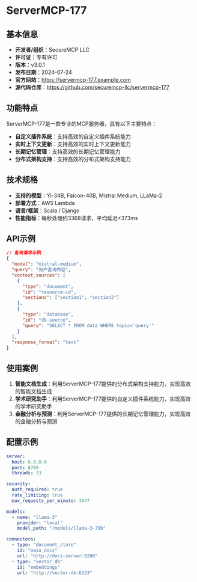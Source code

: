 # ServerMCP-177

## 基本信息

- **开发者/组织**：SecureMCP LLC
- **许可证**：专有许可
- **版本**：v3.0.1
- **发布日期**：2024-07-24
- **官方网站**：https://servermcp-177.example.com
- **源代码仓库**：https://github.com/securemcp-llc/servermcp-177

## 功能特点

ServerMCP-177是一款专业的MCP服务器，具有以下主要特点：

- **自定义插件系统**：支持高效的自定义插件系统能力
- **实时上下文更新**：支持高效的实时上下文更新能力
- **长期记忆管理**：支持高效的长期记忆管理能力
- **分布式架构支持**：支持高效的分布式架构支持能力


## 技术规格

- **支持的模型**：Yi-34B, Falcon-40B, Mistral Medium, LLaMa-2
- **部署方式**：AWS Lambda
- **语言/框架**：Scala / Django
- **性能指标**：每秒处理约3368请求，平均延迟<373ms

## API示例

```json
// 查询请求示例
{
  "model": "mistral-medium",
  "query": "用户查询内容",
  "context_sources": [
    {
      "type": "document",
      "id": "resource-id",
      "sections": ["section1", "section2"]
    },
    {
      "type": "database",
      "id": "db-source",
      "query": "SELECT * FROM data WHERE topic='query'"
    }
  ],
  "response_format": "text"
}
```

## 使用案例

1. **智能文档生成**：利用ServerMCP-177提供的分布式架构支持能力，实现高效的智能文档生成
2. **学术研究助手**：利用ServerMCP-177提供的自定义插件系统能力，实现高效的学术研究助手
3. **金融分析与预测**：利用ServerMCP-177提供的长期记忆管理能力，实现高效的金融分析与预测


## 配置示例

```yaml
server:
  host: 0.0.0.0
  port: 8709
  threads: 23

security:
  auth_required: true
  rate_limiting: true
  max_requests_per_minute: 3047

models:
  - name: "llama-3"
    provider: "local"
    model_path: "/models/llama-3-70b"

connectors:
  - type: "document_store"
    id: "main_docs"
    url: "http://docs-server:9200"
  - type: "vector_db"
    id: "embeddings"
    url: "http://vector-db:6333"
```